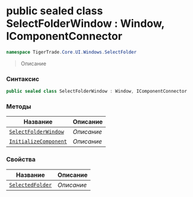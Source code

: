 
# public sealed class SelectFolderWindow : Window, IComponentConnector
```csharp
namespace TigerTrade.Core.UI.Windows.SelectFolder
```



> Описание

### Синтаксис
```csharp
public sealed class SelectFolderWindow : Window, IComponentConnector
```


### Методы
| Название | Описание |
| --- | --- |
| [`SelectFolderWindow`](./SelectFolderWindow.cs/Методы/SelectFolderWindow.md) | *Описание* |
| [`InitializeComponent`](./SelectFolderWindow.cs/Методы/InitializeComponent.md) | *Описание* |

### Свойства
| Название | Описание |
| --- | --- |
| [`SelectedFolder`](./SelectFolderWindow.cs/Свойства/SelectedFolder.md) | *Описание* |



